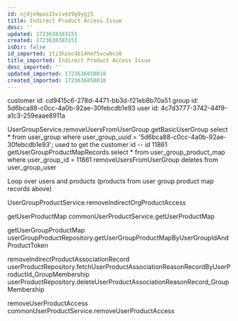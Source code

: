 ```yaml
---
id: njdjo9pas15vivez9g9ygj5
title: Indirect Product Access Issue
desc: ''
updated: 1723638383151
created: 1723638383151
isDir: false
id_imported: 1ti3hzoc4b14hm75vcw9co0
title_imported: Indirect Product Access Issue
desc_imported: ''
updated_imported: 1723636850018
created_imported: 1723636850018
---
```

customer id: cd9415c6-278d-4471-bb3d-f21eb8b70a51
group id: 5d6bca88-c0cc-4a0b-92ae-30febcdb1e93
user id: 4c7d3777-3742-44f9-a1c3-259eaae8911a



UserGroupService.removeUsersFromUserGroup
	getBasicUserGroup
		select * from user_group where user_group_uuid = '5d6bca88-c0cc-4a0b-92ae-30febcdb1e93';
		used to get the customer id -- id 11861
	getUserGroupProductMapRecords
		select * from user_group_product_map where user_group_id = 11861
	removeUsersFromUserGroup
		deletes from user_group_user


Loop over users and products (products from user group product map records above)

UserGroupProductService.removeIndirectOrgProductAccess

getUserProductMap
	commonUserProductService.getUserProductMap

getUserGroupProductMap
	userGroupProductRepository.getUserGroupProductMapByUserGroupIdAndProductToken

removeIndirectProductAssociationRecord
	userProductRepository.fetchUserProductAssociationReasonRecordByUserProductId_GroupMembership
	userProductRepository.deleteUserProductAssociationReasonRecord_GroupMembership

removeUserProductAccess
	commonUserProductService.removeUserProductAccess